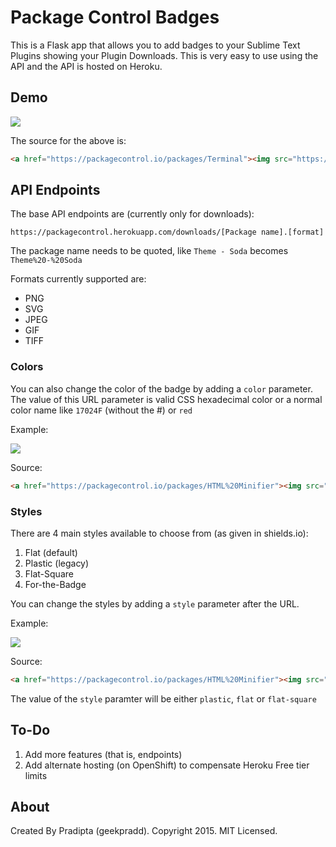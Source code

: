 # Package Control Badges

This is a Flask app that allows you to add badges to your Sublime Text Plugins showing your Plugin Downloads. This is very easy to use using the API and the API is hosted on Heroku.

## Demo

<a href="https://packagecontrol.io/packages/Terminal"><img src="https://packagecontrol.herokuapp.com/downloads/Terminal.svg"></a>

The source for the above is:

```html
<a href="https://packagecontrol.io/packages/Terminal"><img src="https://packagecontrol.herokuapp.com/downloads/Terminal.svg"></a>
```

## API Endpoints

The base API endpoints are (currently only for downloads):

```
https://packagecontrol.herokuapp.com/downloads/[Package name].[format]
```

The package name needs to be quoted, like `Theme - Soda` becomes `Theme%20-%20Soda` 

Formats currently supported are:

- PNG
- SVG
- JPEG
- GIF
- TIFF

### Colors

You can also change the color of the badge by adding a `color` parameter. The value of this URL parameter is valid CSS hexadecimal color or a normal color name like `17024F` (without the #) or `red`

Example:

<a href="https://packagecontrol.io/packages/HTML%20Minifier"><img src="https://packagecontrol.herokuapp.com/downloads/HTML%20Minifier.svg?color=EF9F9F"></a>

Source:

```html
<a href="https://packagecontrol.io/packages/HTML%20Minifier"><img src="https://packagecontrol.herokuapp.com/downloads/HTML%20Minifier.svg?color=EF9F9F"></a>
```

### Styles

There are 4 main styles available to choose from (as given in shields.io):

1. Flat (default)
2. Plastic (legacy)
3. Flat-Square
4. For-the-Badge

You can change the styles by adding a `style` parameter after the URL.

Example:

<a href="https://packagecontrol.io/packages/HTML%20Minifier"><img src="https://packagecontrol.herokuapp.com/downloads/HTML%20Minifier.svg?color=red&style=flat-square"></a>

Source:

```html
<a href="https://packagecontrol.io/packages/HTML%20Minifier"><img src="https://packagecontrol.herokuapp.com/downloads/HTML%20Minifier.svg?color=red&style=flat-square"></a>
```

The value of the `style` paramter will be either `plastic`, `flat` or `flat-square`

## To-Do

1. Add more features (that is, endpoints)
2. Add alternate hosting (on OpenShift) to compensate Heroku Free tier limits

## About

Created By Pradipta (geekpradd). Copyright 2015. MIT Licensed.
